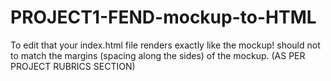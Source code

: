 # PROJECT1-FEND-mockup-to-HTML
To edit that your index.html file renders exactly like the mockup! should not to match the margins (spacing along the sides) of the mockup. (AS PER PROJECT RUBRICS SECTION)
